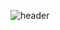 ![header](https://capsule-render.vercel.app/api?type=waving&color=timeGradient&height=300&section=header&text=nahx2's%20git😼&fontSize=70&animation=fadeIn&color=_hexcode&fontAlignY=38&descAlignY=51&descAlign=62)

<!--
**nahx2/nahx2** is a ✨ _special_ ✨ repository because its `README.md` (this file) appears on your GitHub profile.

Here are some ideas to get you started:

- 🔭 I’m currently working on ...
- 🌱 I’m currently learning ...
- 👯 I’m looking to collaborate on ...
- 🤔 I’m looking for help with ...
- 💬 Ask me about ...
- 📫 How to reach me: ...
- 😄 Pronouns: ...
- ⚡ Fun fact: ...
-->
